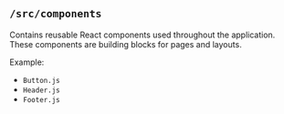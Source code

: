 ## `/src/components`

Contains reusable React components used throughout the application. These components are building blocks for pages and layouts.

Example:
- `Button.js`
- `Header.js`
- `Footer.js`